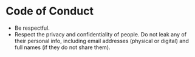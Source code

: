 # Code of Conduct

* Be respectful.
* Respect the privacy and confidentiality of people. Do not leak any of their personal info, including email addresses (physical or digital) and full names (if they do not share them).
